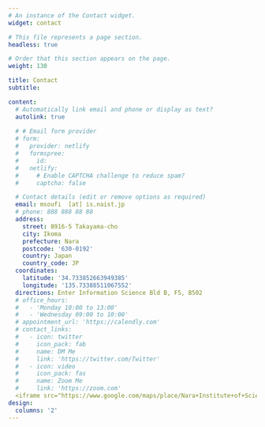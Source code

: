 ```yaml
---
# An instance of the Contact widget.
widget: contact

# This file represents a page section.
headless: true

# Order that this section appears on the page.
weight: 130

title: Contact
subtitle:

content:
  # Automatically link email and phone or display as text?
  autolink: true
  
  # # Email form provider
  # form:
  #   provider: netlify
  #   formspree:
  #     id:
  #   netlify:
  #     # Enable CAPTCHA challenge to reduce spam?
  #     captcha: false

  # Contact details (edit or remove options as required)
  email: msoufi  [at] is.naist.jp
  # phone: 888 888 88 88
  address:
    street: 8916-5 Takayama-cho
    city: Ikoma
    prefecture: Nara
    postcode: '630-0192'
    country: Japan
    country_code: JP
  coordinates:
    latitude: '34.733852663949385'
    longitude: '135.73388511067552'
  directions: Enter Information Science Bld B, F5, B502
  # office_hours:
  #   - 'Monday 10:00 to 13:00'
  #   - 'Wednesday 09:00 to 10:00'
  # appointment_url: 'https://calendly.com'
  # contact_links:
  #   - icon: twitter
  #     icon_pack: fab
  #     name: DM Me
  #     link: 'https://twitter.com/Twitter'
  #   - icon: video
  #     icon_pack: fas
  #     name: Zoom Me
  #     link: 'https://zoom.com'
  <iframe src="https://www.google.com/maps/place/Nara+Institute+of+Science+and+Technology/@34.7326195,135.7165039,14z/data=!4m5!3m4!1s0x600122e9fc7b1ce7:0x2109b99d4ee8a89c!8m2!3d34.7326198!4d135.7340145" width="600" height="450" frameborder="0" style="border:0"></iframe>
design:
  columns: '2'
---
```

